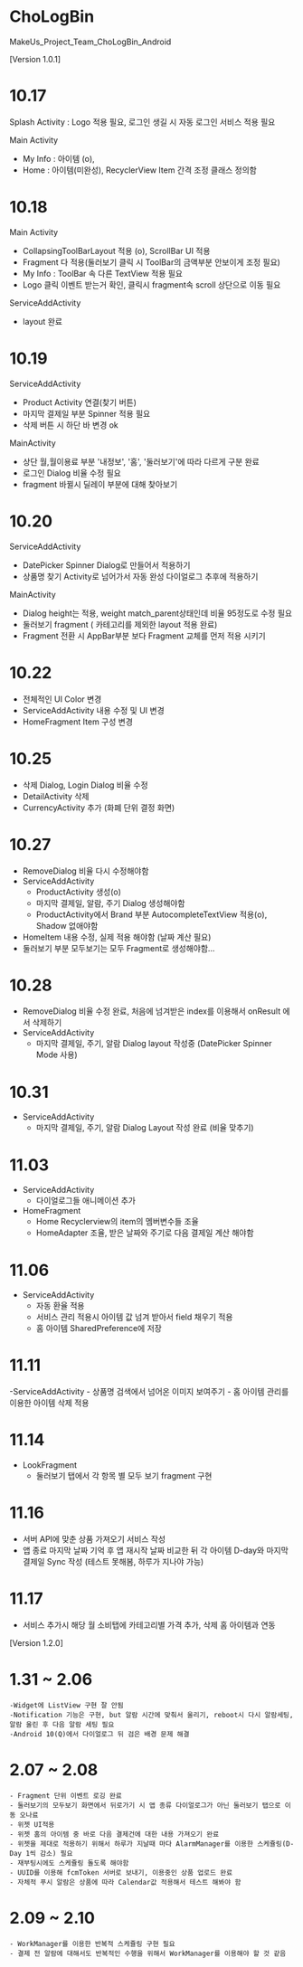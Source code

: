 ﻿# ChoLogBin
MakeUs_Project_Team_ChoLogBin_Android


[Version 1.0.1]

# 10.17 
 Splash Activity : Logo 적용 필요, 로그인 생길 시 자동 로그인 서비스 적용 필요
 
 Main Activity 
   - My Info : 아이템 (o),
   - Home : 아이템(미완성), RecyclerView Item 간격 조정 클래스 정의함

# 10.18
 Main Activity
   - CollapsingToolBarLayout 적용 (o), ScrollBar UI 적용
   - Fragment 다 적용(둘러보기 클릭 시 ToolBar의 금액부분 안보이게 조정 필요)
   - My Info : ToolBar 속 다른 TextView 적용 필요
   - Logo 클릭 이벤트 받는거 확인, 클릭시 fragment속 scroll 상단으로 이동 필요

 ServiceAddActivity
   - layout 완료
   
# 10.19
 ServiceAddActivity
   - Product Activity 연결(찾기 버튼)
   - 마지막 결제일 부분 Spinner 적용 필요
   - 삭제 버튼 시 하단 바 변경 ok

 MainActivity
   - 상단 월,월이용료 부분 '내정보', '홈', '둘러보기'에 따라 다르게 구분 완료
   - 로그인 Dialog 비율 수정 필요
   - fragment 바뀔시 딜레이 부분에 대해 찾아보기

# 10.20
 ServiceAddActivity
  - DatePicker Spinner Dialog로 만들어서 적용하기
  - 상품명 찾기 Activity로 넘어가서 자동 완성 다이얼로그 추후에 적용하기
  
 MainActivity
   - Dialog height는 적용, weight match_parent상태인데 비율 95정도로 수정 필요
   - 둘러보기 fragment ( 카테고리를 제외한 layout 적용 완료)
   - Fragment 전환 시 AppBar부분 보다 Fragment 교체를 먼저 적용 시키기

# 10.22
 - 전체적인 UI Color 변경
 - ServiceAddActivity 내용 수정 및 UI 변경
 - HomeFragment Item 구성 변경

 # 10.25
 - 삭제 Dialog, Login Dialog 비율 수정
 - DetailActivity 삭제
 - CurrencyActivity 추가 (화폐 단위 결정 화면)

# 10.27
 - RemoveDialog 비율 다시 수정해야함
 - ServiceAddActivity 
	- ProductActivity 생성(o)
	- 마지막 결제일, 알람, 주기 Dialog 생성해야함 
	- ProductActivity에서 Brand 부분 AutocompleteTextView 적용(o), Shadow 없애야함
 - HomeItem 내용 수정, 실제 적용 해야함 (날짜 계산 필요)
 - 둘러보기 부분 모두보기는 모두 Fragment로 생성해야함...

# 10.28
 - RemoveDialog 비율 수정 완료, 처음에 넘겨받은 index를 이용해서 onResult 에서 삭제하기
 - ServiceAddActivity
	- 마지막 결제일, 주기, 알람 Dialog layout 작성중 (DatePicker Spinner Mode 사용)

# 10.31
 - ServiceAddActivity
	- 마지막 결제일, 주기, 알람 Dialog Layout 작성 완료 (비율 맞추기)

# 11.03
 - ServiceAddActivity
	- 다이얼로그들 애니메이션 추가
 - HomeFragment
	- Home Recyclerview의 item의 멤버변수들 조율
	- HomeAdapter 조율, 받은 날짜와 주기로 다음 결제일 계산 해야함

# 11.06
 - ServiceAddActivity
	- 자동 환율 적용
 	- 서비스 관리 적용시 아이템 값 넘겨 받아서 field 채우기 적용
	- 홈 아이템 SharedPreference에 저장

# 11.11
 -ServiceAddActivity
	- 상품명 검색에서 넘어온 이미지 보여주기
	- 홈 아이템 관리를 이용한 아이템 삭제 적용

# 11.14
 - LookFragment
	- 둘러보기 탭에서 각 항목 별 모두 보기 fragment 구현
	
# 11.16
 - 서버 API에 맞춘 상품 가져오기 서비스 작성  
 - 앱 종료 마지막 날짜 기억 후 앱 재시작 날짜 비교한 뒤 각 아이템 D-day와 마지막 결제일 Sync 작성 (테스트 못해봄, 하루가 지나야 가능)

# 11.17
 - 서비스 추가시 해당 월 소비탭에 카테고리별 가격 추가, 삭제 홈 아이템과 연동


[Version 1.2.0]

# 1.31 ~ 2.06
	-Widget에 ListView 구현 잘 안됨
	-Notification 기능은 구현, but 알람 시간에 맞춰서 울리기, reboot시 다시 알람세팅, 알람 울린 후 다음 알람 세팅 필요
	-Android 10(Q)에서 다이얼로그 뒤 검은 배경 문제 해결

# 2.07 ~ 2.08
	- Fragment 단위 이벤트 로깅 완료
	- 둘러보기의 모두보기 화면에서 뒤로가기 시 앱 종류 다이얼로그가 아닌 둘러보기 탭으로 이동 오나료
	- 위젯 UI적용 
	- 위젯 홈의 아이템 중 바로 다음 결제건에 대한 내용 가져오기 완료
	- 위젯을 제대로 적용하기 위해서 하루가 지날때 마다 AlarmManager를 이용한 스케쥴링(D-Day 1씩 감소) 필요
	- 재부팅시에도 스케쥴링 돌도록 해야함
	- UUID를 이용해 fcmToken 서버로 보내기, 이용중인 상품 업로드 완료
	- 자체적 푸시 알람은 상품에 따라 Calendar값 적용해서 테스트 해봐야 함

# 2.09 ~ 2.10
	- WorkManager를 이용한 반복적 스케쥴링 구현 필요
	- 결제 전 알람에 대해서도 반복적인 수행을 위해서 WorkManager를 이용해야 할 것 같음